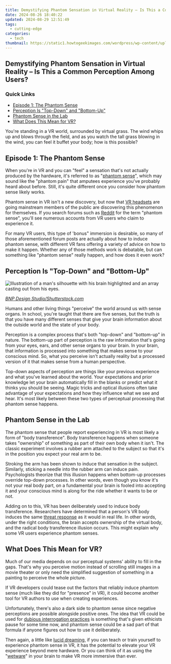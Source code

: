 ```yaml
---
title: Demystifying Phantom Sensation in Virtual Reality – Is This a Common Perception Among Users?
date: 2024-08-26 18:40:22
updated: 2024-08-29 12:51:49
tags:
  - cutting-edge
categories:
  - tech
thumbnail: https://static1.howtogeekimages.com/wordpress/wp-content/uploads/2022/07/woman-surprised-touching-vr.jpg
---
```


## Demystifying Phantom Sensation in Virtual Reality – Is This a Common Perception Among Users?

### Quick Links

* [Episode 1: The Phantom Sense](https://android-frp.techidaily.com/the-updated-method-to-bypass-realme-gt-neo-5-se-frp-by-drfone-android/)
* [Perception Is "Top-Down" and "Bottom-Up"](https://extra-tips.techidaily.com/asus-unleashed-the-mg28uq-review-of-high-definition-vision-for-2024/)
* [Phantom Sense in the Lab](https://facebook-video-recording.techidaily.com/new-unplugging-pauses-from-social-streams-a-2023-approach-to-fixing-livestream-issues-for-2024/)
* [What Does This Mean for VR?](https://instagram-videos.techidaily.com/2024-approved-discovering-those-who-left-my-instagram-circle/)

 You're standing in a VR world, surrounded by virtual grass. The wind whips up and blows through the field, and as you watch the tall grass blowing in the wind, you can feel it buffet your body; how is this possible?

##  Episode 1: The Phantom Sense

 When you're in VR and you can "feel" a sensation that's not actually produced by the hardware, it's referred to as "[phantom sense](https://www.researchgate.net/publication/274960842%5FTHE%5FPHENOMENOLOGY%5FOF%5FVIRTUAL%5FREALITY%5FAND%5FPHANTOM%5FSENSATIONS)", which may sound like the "phantom pain" that amputees experience you've probably heard about before. Still, it's quite different once you consider how phantom sense likely works.

 Phantom sense in VR isn't a new discovery, but now that [VR headsets](https://vp-tips.techidaily.com/visual-harmony-ios-and-macos-photoviewer-blend/) are going mainstream members of the public are discovering this phenomenon for themselves. If you search forums such as [Reddit](https://www.reddit.com/r/VRchat/comments/b8f7ej/for%5Fthose%5Fwith%5Fphantom%5Fsense%5Fhelp/) for the term "phantom sense", you'll see numerous accounts from VR users who claim to experience it.

 For many VR users, this type of 'bonus" immersion is desirable, so many of those aforementioned forum posts are actually about how to induce phantom sense, with different VR fans offering a variety of advice on how to make it happen. Whether any of those methods work is debatable, but can something like "phantom sense" really happen, and how does it even work?

##  Perception Is "Top-Down" and "Bottom-Up"

![Illustration of a man's silhouette with his brain highlighted and an array casting out from his eyes.](https://static1.howtogeekimages.com/wordpress/wp-content/uploads/2022/07/man-silhouette-brain-perception.jpg) 

_[BNP Design Studio/Shutterstock.com](https://www.shutterstock.com/image-vector/illustration-man-silhouette-brain-rays-coming-1173096928)_

 Humans and other living things "perceive" the world around us with sense organs. In school, you're taught that there are five senses, but the truth is that you have many different senses that give your brain information about the outside world and the state of your body.

 Perception is a complex process that's both "top-down" and "bottom-up" in nature. The bottom-up part of perception is the raw information that's going from your eyes, ears, and other sense organs to your brain. In your brain, that information is processed into something that makes sense to your conscious mind. So, what you perceive isn't actually reality but a processed version of it that makes sense from a human perspective.

 Top-down aspects of perception are things like your previous experience and what you've learned about the world. Your expectations and prior knowledge let your brain automatically fill in the blanks or predict what it thinks you should be seeing. Magic tricks and optical illusions often take advantage of your expectations and how they influence what we see and hear. It's most likely between these two types of perceptual processing that phantom sense happens.

##  Phantom Sense in the Lab

 The phantom sense that people report experiencing in VR is most likely a form of "body transference". Body transference happens when someone takes "ownership" of something as part of their own body when it isn't. The classic experiment involves a rubber arm attached to the subject so that it's in the position you expect your real arm to be.

 Stroking the arm has been shown to induce that sensation in the subject. Similarly, sticking a needle into the rubber arm can induce pain. Psychologists theorize that this illusion happens when bottom-up processes override top-down processes. In other words, even though you know it's not your real body part, on a fundamental your brain is fooled into accepting it and your conscious mind is along for the ride whether it wants to be or not.

 Adding on to this, VR has been deliberately used to induce body transference. Researchers have determined that a person's VR body induces the same [threat response](https://journals.plos.org/plosone/article?id=10.1371/journal.pone.0010564) as it would in real life. In other words, under the right conditions, the brain accepts ownership of the virtual body, and the radical body transference illusion occurs. This might explain why some VR users experience phantom senses.

##  What Does This Mean for VR?

 Much of our media depends on our perceptual systems' ability to fill in the gaps. That's why you perceive motion instead of scrolling still images in a movie theater or only need the simplified suggestion of something in a painting to perceive the whole picture.

 If VR developers could tease out the factors that reliably induce phantom sense (much like they did for "presence" in VR), it could become another tool for VR authors to use when creating experiences.

 Unfortunately, there's also a dark side to phantom sense since negative perceptions are possible alongside positive ones. The idea that VR could be used for [dubious interrogation practices](https://www.vice.com/en/article/vvbxmm/how-virtual-reality-could-be-used-for-torture) is something that's given ethicists pause for some time now, and phantom sense could be a sad part of that formula if anyone figures out how to use it deliberately.

 Then again, a little like [lucid dreaming](https://www.webmd.com/sleep-disorders/lucid-dreams-overview), if you can teach or train yourself to experience phantom sense in VR, it has the potential to elevate your VR experience beyond mere hardware. Or you can think of it as using the "[wetware](https://en.wikipedia.org/wiki/Wetware%5F%28brain%29)" in your brain to make VR more immersive than ever.

<ins class="adsbygoogle"
     style="display:block"
     data-ad-format="autorelaxed"
     data-ad-client="ca-pub-7571918770474297"
     data-ad-slot="1223367746"></ins>



<ins class="adsbygoogle"
     style="display:block"
     data-ad-client="ca-pub-7571918770474297"
     data-ad-slot="8358498916"
     data-ad-format="auto"
     data-full-width-responsive="true"></ins>

